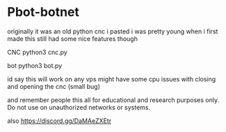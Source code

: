 # Pbot-botnet
originally it was an old python cnc i pasted i was pretty young when i first made this still had some nice features though

CNC 
python3 cnc.py

bot
python3 bot.py

id say this will work on any vps might have some cpu issues with closing and opening the cnc (small bug) 

and remember people this all for educational and research purposes only. Do not use on unauthorized networks or systems.


also https://discord.gg/DaMAeZXEtr
